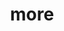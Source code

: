 ---
layout: page
title: more
nav: true
nav_order: 4
dropdown: true
children:
    - title: CV
      newtab: true
      permalink: /assets/pdf/Resume.pdf
---